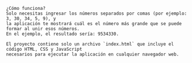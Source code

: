     ¿Cómo funciona?
    Solo necesitas ingresar los números separados por comas (por ejemplo: 3, 30, 34, 5, 9), y 
    la aplicación te mostrará cuál es el número más grande que se puede formar al unir esos números. 
    En el ejemplo, el resultado sería: 9534330.

    El proyecto contiene solo un archivo `index.html` que incluye el código HTML, CSS y JavaScript
    necesarios para ejecutar la aplicación en cualquier navegador web.
